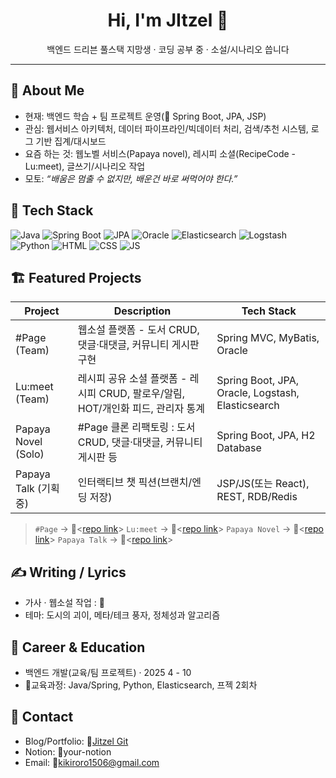 <!-- 프로필 배너나 간단한 인사 -->
<h1 align="center">Hi, I'm JItzel 👋</h1>
<p align="center">
  백엔드 드리븐 풀스택 지망생 · 코딩 공부 중 · 소설/시나리오 씁니다
</p>

---

## 🙋 About Me
- 현재: 백엔드 학습 + 팀 프로젝트 운영(🧪 Spring Boot, JPA, JSP)
- 관심: 웹서비스 아키텍처, 데이터 파이프라인/빅데이터 처리, 검색/추천 시스템, 로그 기반 집계/대시보드
- 요즘 하는 것: 웹노벨 서비스(Papaya novel), 레시피 소셜(RecipeCode - Lu:meet), 글쓰기/시나리오 작업
- 모토: _“배움은 멈출 수 없지만, 배운건 바로 써먹어야 한다.”_

## 🧰 Tech Stack
<!-- shields.io 뱃지는 필요만큼 추가 -->
![Java](https://img.shields.io/badge/Java-17+-orange)
![Spring Boot](https://img.shields.io/badge/Spring%20Boot-3.x-6DB33F)
![JPA](https://img.shields.io/badge/JPA-Hibernate-59666C)
![Oracle](https://img.shields.io/badge/DB-Oracle%20%7C%20H2-blue)
![Elasticsearch](https://img.shields.io/badge/Search-Elasticsearch-005571)
![Logstash](https://img.shields.io/badge/ETL-Logstash-4C9A2A)
![Python](https://img.shields.io/badge/Python-3.x-yellow)
![HTML](https://img.shields.io/badge/HTML5-E34F26)
![CSS](https://img.shields.io/badge/CSS3-1572B6)
![JS](https://img.shields.io/badge/JavaScript-ES6+-F7DF1E)

## 🏗️ Featured Projects
| Project | Description | Tech Stack |
|---|---|---|
| #Page (Team) | 웹소설 플랫폼 - 도서 CRUD, 댓글·대댓글, 커뮤니티 게시판 구현 | Spring MVC, MyBatis, Oracle |
| Lu:meet (Team) | 레시피 공유 소셜 플랫폼 - 레시피 CRUD, 팔로우/알림, HOT/개인화 피드, 관리자 통계 | Spring Boot, JPA, Oracle, Logstash, Elasticsearch |
| Papaya Novel (Solo) | #Page 클론 리팩토링 : 도서 CRUD, 댓글·대댓글, 커뮤니티 게시판 등 | Spring Boot, JPA, H2 Database |
| Papaya Talk (기획 중) | 인터랙티브 챗 픽션(브랜치/엔딩 저장) | JSP/JS(또는 React), REST, RDB/Redis |

> `#Page` → 🔧<[repo link](https://github.com/yes-ung/midterm-project-teamHashTagPage)>
> `Lu:meet` → 🔧<[repo link](https://github.com/mapadubumaenia/LU-meet)>
> `Papaya Novel` → 🔧<[repo link](https://github.com/JItzel0126/my_webpage)>
> `Papaya Talk` → 🔧<[repo link](https://github.com/JItzel0126/sample_chat)>

## ✍️ Writing / Lyrics
- 가사 · 웹소설 작업 : 🔧<Notion>
- 테마: 도시의 괴이, 메타/테크 풍자, 정체성과 알고리즘

## 🧭 Career & Education
- 백엔드 개발(교육/팀 프로젝트) · 2025 4 - 10
- 🔧교육과정: Java/Spring, Python, Elasticsearch, 프젝 2회차

## 🤝 Contact
- Blog/Portfolio: 🔧[Jitzel Git](https://github.com/JItzel0126/JItzel0126)
- Notion: 🔧your-notion
- Email: 🔧kikiroro1506@gmail.com

